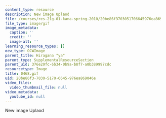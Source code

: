```yaml
---
content_type: resource
description: New image Uplaod
file: /courses/res-21g-01-kana-spring-2010/20be86f3703051706645976ea869046e_0468.gif
file_type: image/gif
image_metadata:
  caption: ''
  credit: ''
  image-alt: ''
learning_resource_types: []
ocw_type: OCWImage
parent_title: Hiragana "ya"
parent_type: SupplementalResourceSection
parent_uid: 376e20fc-6b34-0b9a-b8f7-a0b389997cdc
resourcetype: Image
title: 0468.gif
uid: 20be86f3-7030-5170-6645-976ea869046e
video_files:
  video_thumbnail_file: null
video_metadata:
  youtube_id: null
---
```

New image Uplaod

